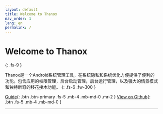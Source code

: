 ```yaml
---
layout: default
title: Welcome to Thanox
nav_order: 1
lang: en
permalink: /
---
```




# Welcome to Thanox
{: .fs-9 }

Thanox是一个Android系统管理工具，在系统隐私和系统优化方便提供了便利的功能。包含应用的权限管理，后台启动管理，后台运行管理，以及强大的情景模式和独特新奇的移花接木功能。
{: .fs-6 .fw-300 }

[Guide](https://tornaco.github.io/Thanox/1-Intro.html){: .btn .btn-primary .fs-5 .mb-4 .mb-md-0 .mr-2 } [View on Github](https://github.com/Tornaco/Thanox){: .btn .fs-5 .mb-4 .mb-md-0 }

---

